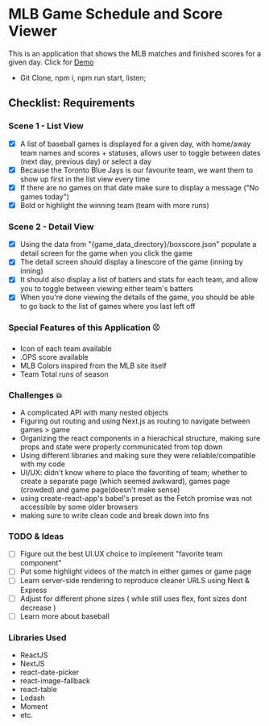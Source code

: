 # MLB Game Schedule and Score Viewer
This is an application that shows the MLB matches and finished scores for a given day. Click for [Demo](http://g.recordit.co/ZY6tdssJJ0.gif)
* Git Clone, npm i, npm run start, listen;

## Checklist: Requirements
### Scene 1 - List View
- [x] A list of baseball games is displayed for a given day, with home/away team names and scores + statuses, allows user to toggle between dates (next day, previous day) or select a day 
- [x] Because the Toronto Blue Jays is our favourite team, we want them to show up first in the list view every time
- [x] If there are no games on that date make sure to display a message ("No games today") 
- [x] Bold or highlight the winning team (team with more runs)
### Scene 2 - Detail View
- [x] Using the data from "{game_data_directory}/boxscore.json" populate a detail screen for the game when you click the game
- [x] The detail screen should display a linescore of the game (inning by inning)
- [x] It should also display a list of batters and stats for each team, and allow you to toggle between viewing either team's batters
- [x] When you're done viewing the details of the game, you should be able to go back to the list of games where you last left off

### Special Features of this Application ⚾️
*  Icon of each team available
*  .OPS score available
*  MLB Colors inspired from the MLB site itself
*  Team Total runs of season

### Challenges 💥
* A complicated API with many nested objects
* Figuring out routing and using Next.js as routing to navigate between games > game 
* Organizing the react components in a hierachical structure, making sure props and state were properly communicated from top down
* Using different libraries and making sure they were reliable/compatible with my code
* UI/UX: didn't know where to place the favoriting of team; whether to create a separate page (which seemed awkward), games page (crowded) and game page(doesn't make sense)
* using create-react-app's babel's preset as the Fetch promise was not accessible by some older browsers
* making sure to write clean code and break down into fns

### TODO & Ideas
- [ ] Figure out the best UI.UX choice to implement "favorite team component"
- [ ] Put some highlight videos of the match in either games or game page
- [ ] Learn server-side rendering to reproduce cleaner URLS using Next & Express
- [ ] Adjust for different phone sizes ( while still uses flex, font sizes dont decrease )
- [ ] Learn more about baseball

### Libraries Used
* ReactJS
* NextJS
* react-date-picker
* react-image-fallback
* react-table
* Lodash
* Moment
* etc.




